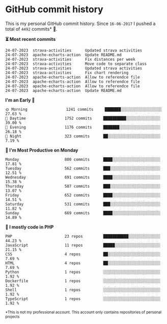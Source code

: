 # GitHub commit history
This is my personal GitHub commit history. Since <!--START_SECTION:first-commit-date-->`16-06-2017`<!--END_SECTION:first-commit-date--> I pushed a total of <!--START_SECTION:total-commit-count-->`4492`<!--END_SECTION:total-commit-count--> commits* 🎉.

<!--START_SECTION:most-recent-commits-->
**⏳ Most recent commits**
                                        
```text
24-07-2023  strava-activities      Updated strava activities
24-07-2023  apache-echarts-action  Update README.md
24-07-2023  strava-activities      Fix distances per week
24-07-2023  strava-activities      Move code to separate class
24-07-2023  strava-activities      Updated strava activities
24-07-2023  strava-activities      Fix chart rendering
24-07-2023  apache-echarts-action  Allow to referendce file
24-07-2023  apache-echarts-action  Allow to referendce file
24-07-2023  apache-echarts-action  Allow to referendce file
24-07-2023  apache-echarts-action  Update README.md
```
<!--END_SECTION:most-recent-commits-->  

<!--START_SECTION:commits-per-day-time-->
**I&#039;m an Early 🐤**

```text
🌞 Morning                 1241 commits     ███████░░░░░░░░░░░░░░░░░░   27.63 %
🌆 Daytime                 1752 commits     ██████████░░░░░░░░░░░░░░░   39.00 %
🌃 Evening                 1176 commits     ███████░░░░░░░░░░░░░░░░░░   26.18 %
🌙 Night                   323 commits      ██░░░░░░░░░░░░░░░░░░░░░░░   7.19 %
```
<!--END_SECTION:commits-per-day-time-->  

<!--START_SECTION:commits-per-weekday-->
**📅 I&#039;m Most Productive on Monday**

```text
Monday                    800 commits      ████░░░░░░░░░░░░░░░░░░░░░   17.81 %
Tuesday                   562 commits      ███░░░░░░░░░░░░░░░░░░░░░░   12.51 %
Wednesday                 691 commits      ████░░░░░░░░░░░░░░░░░░░░░   15.38 %
Thursday                  587 commits      ███░░░░░░░░░░░░░░░░░░░░░░   13.07 %
Friday                    652 commits      ████░░░░░░░░░░░░░░░░░░░░░   14.51 %
Saturday                  531 commits      ███░░░░░░░░░░░░░░░░░░░░░░   11.82 %
Sunday                    669 commits      ████░░░░░░░░░░░░░░░░░░░░░   14.89 %
```
<!--END_SECTION:commits-per-weekday-->  

<!--START_SECTION:repos-per-language-->
**💬 I mostly code in PHP**

```text
PHP                       23 repos         ███████████░░░░░░░░░░░░░░   44.23 %
JavaScript                11 repos         █████░░░░░░░░░░░░░░░░░░░░   21.15 %
CSS                       4 repos          ██░░░░░░░░░░░░░░░░░░░░░░░   7.69 %
HTML                      4 repos          ██░░░░░░░░░░░░░░░░░░░░░░░   7.69 %
Python                    1 repos          ░░░░░░░░░░░░░░░░░░░░░░░░░   1.92 %
Dockerfile                1 repos          ░░░░░░░░░░░░░░░░░░░░░░░░░   1.92 %
Shell                     1 repos          ░░░░░░░░░░░░░░░░░░░░░░░░░   1.92 %
TypeScript                1 repos          ░░░░░░░░░░░░░░░░░░░░░░░░░   1.92 %
```
<!--END_SECTION:repos-per-language-->  

<sub>*This is not my professional account. This account only contains repositories of personal projects</sub>
